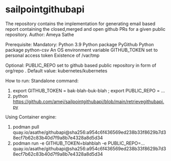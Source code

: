 # sailpointgithubapi
The repository contains the implementation for generating email based report containing the closed,merged and open github PRs for a given public repository.
Author:
Ameya Sathe


Prerequisite:
Mandatory:
Python 3.9
Python package PyGithub
Python package python-csv
An OS environment variable GITHUB_TOKEN set to personal access token
Existence of /var/tmp

Optional:
PUBLIC_REPO set to github based public repository in form of org/repo .  Default value: kubernetes/kubernetes


How to run:
Standalone command:
1.  export GITHUB_TOKEN = bak-blah-buk-blah ; export PUBLIC_REPO = ...
2. python https://github.com/amej/sailpointgithubapi/blob/main/retrievegithubapi.py 

Using Container engine:
1. podman pull quay.io/asathe/githubapi@sha256:a954c6f436569ed238b33f8629b7d38ecf7b62c83b40d7f9a8b7e4328a8d5d34
2. podman run -e GITHUB_TOKEN=blahblah -e PUBLIC_REPO=...  quay.io/asathe/githubapi@sha256:a954c6f436569ed238b33f8629b7d38ecf7b62c83b40d7f9a8b7e4328a8d5d34
